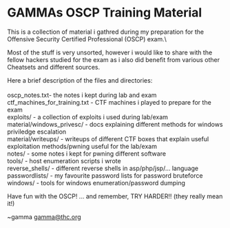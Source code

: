 # GAMMAs OSCP Training Material
This is a collection of material i gathred during my preparation for the Offensive Security Certified Professional (OSCP) exam.\

Most of the stuff is very unsorted, however i would like to share with the fellow hackers studied for the exam as i also did benefit from various other Cheatsets and different sources.

Here a brief description of the files and directories:\
\
oscp_notes.txt<tab><tab><tab>- the notes i kept during lab and exam\
ctf_machines_for_training.txt		- CTF machines i played to prepare for the exam\
exploits/				- a collection of exploits i used during lab/exam\
material/windows_privesc/		- docs explaining different methods for windows priviledge escalation\
material/writeups/			- writeups of different CTF boxes that explain useful exploitation methods/pwning useful for the lab/exam\
notes/					- some notes i kept for pwning different software\
tools/					- host enumeration scripts i wrote\
reverse_shells/				- different reverse shells in asp/php/jsp/... language
passwordlists/				- my favourite password lists for password bruteforce
windows/					- tools for windows enumeration/password dumping


Have fun with the OSCP!
... and remember, TRY HARDER!!  (they really mean it!)

~gamma <gamma@thc.org>

